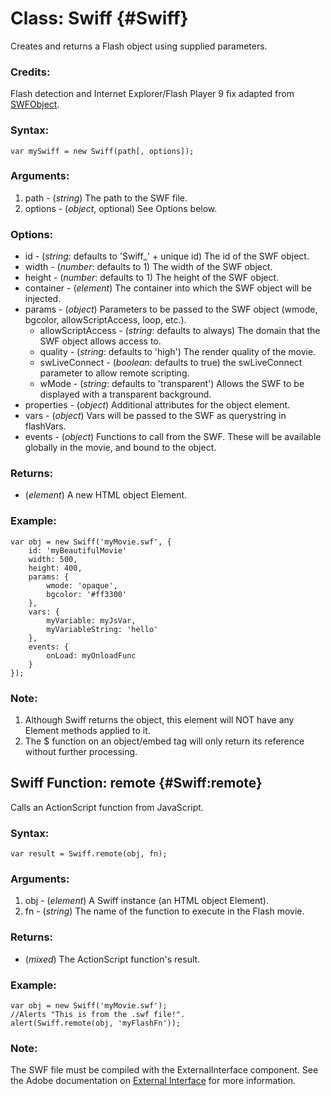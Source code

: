 Class: Swiff {#Swiff}
=====================

Creates and returns a Flash object using supplied parameters.

### Credits:

Flash detection and Internet Explorer/Flash Player 9 fix adapted from [SWFObject][].

### Syntax:

	var mySwiff = new Swiff(path[, options]);

### Arguments:

1. path    - (*string*) The path to the SWF file.
2. options - (*object*, optional) See Options below.

###	Options:

* id - (*string*: defaults to 'Swiff_' + unique id) The id of the SWF object.
* width - (*number*: defaults to 1) The width of the SWF object.
* height - (*number*: defaults to 1) The height of the SWF object.
* container - (*element*) The container into which the SWF object will be injected.
* params - (*object*) Parameters to be passed to the SWF object (wmode, bgcolor, allowScriptAccess, loop, etc.).
  * allowScriptAccess - (*string*: defaults to always) The domain that the SWF object allows access to.
  * quality - (*string*: defaults to 'high') The render quality of the movie.
  * swLiveConnect - (*boolean*: defaults to true) the swLiveConnect parameter to allow remote scripting.
  * wMode - (*string*: defaults to 'transparent') Allows the SWF to be displayed with a transparent background.
* properties - (*object*) Additional attributes for the object element.
* vars - (*object*) Vars will be passed to the SWF as querystring in flashVars.
* events - (*object*) Functions to call from the SWF. These will be available globally in the movie, and bound to the object.

### Returns:

* (*element*) A new HTML object Element.

### Example:

	var obj = new Swiff('myMovie.swf', {
		id: 'myBeautifulMovie'
		width: 500,
		height: 400,
		params: {
			wmode: 'opaque',
			bgcolor: '#ff3300'
		},
		vars: {
			myVariable: myJsVar,
			myVariableString: 'hello'
		},
		events: {
			onLoad: myOnloadFunc
		}
	});

### Note:

1. Although Swiff returns the object, this element will NOT have any Element methods applied to it.
2. The $ function on an object/embed tag will only return its reference without further processing.

Swiff Function: remote {#Swiff:remote}
--------------------------------------

Calls an ActionScript function from JavaScript. 

###	Syntax:

	var result = Swiff.remote(obj, fn);

###	Arguments:

1. obj - (*element*) A Swiff instance (an HTML object Element).
2. fn  - (*string*) The name of the function to execute in the Flash movie.

###	Returns:

* (*mixed*) The ActionScript function's result.

###	Example:

	var obj = new Swiff('myMovie.swf');
	//Alerts "This is from the .swf file!".
	alert(Swiff.remote(obj, 'myFlashFn'));

###	Note:

The SWF file must be compiled with the ExternalInterface component.  See the Adobe documentation on [External Interface][] for more information.

[SWFObject]: http://blog.deconcept.com/swfobject/
[External Interface]: http://livedocs.adobe.com/flash/9.0/main/wwhelp/wwhimpl/common/html/wwhelp.htm?context=LiveDocs_Parts&file=00001652.html